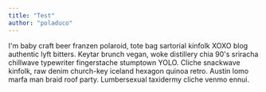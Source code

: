 ```yaml
---
title: "Test"
author: "poladuco"
---
```


I'm baby craft beer franzen polaroid, tote bag sartorial kinfolk XOXO blog authentic lyft bitters. Keytar brunch vegan, woke distillery chia 90's sriracha chillwave typewriter fingerstache stumptown YOLO. Cliche snackwave kinfolk, raw denim church-key iceland hexagon quinoa retro. Austin lomo marfa man braid roof party. Lumbersexual taxidermy cliche venmo ennui.

